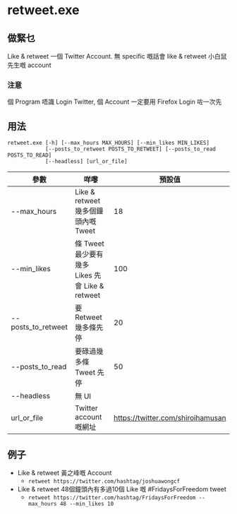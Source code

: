 # retweet.exe

## 做緊乜
Like & retweet 一個 Twitter Account. 無 specific 嘅話會 like & retweet 小白鼠先生嘅 account

### 注意
個 Program 唔識 Login Twitter, 個 Account 一定要用 Firefox Login 咗一次先

## 用法
```
retweet.exe [-h] [--max_hours MAX_HOURS] [--min_likes MIN_LIKES] 
            [--posts_to_retweet POSTS_TO_RETWEET] [--posts_to_read POSTS_TO_READ] 
            [--headless] [url_or_file]
```
| 參數        | 咩嚟                               | 預設值 |
|-------------|-----------------------------------|--------|
| --max_hours | Like & retweet 幾多個鐘頭內嘅 Tweet | 18    |
| --min_likes | 條 Tweet 最少要有幾多 Likes 先會 Like & retweet | 100    |
| --posts_to_retweet | 要 Retweet 幾多條先停 | 20    |
| --posts_to_read | 要碌過幾多條 Tweet 先停 | 50    |
| --headless | 無 UI |     |
| url_or_file | Twitter account 嘅網址 | https://twitter.com/shiroihamusan    |

>

## 例子
* Like & retweet 黃之峰嘅 Account
    * `retweet https://twitter.com/hashtag/joshuawongcf`
* Like & retweet 48個鐘頭內有多過10個 Like 嘅 #FridaysForFreedom tweet
    * `retweet https://twitter.com/hashtag/FridaysForFreedom --max_hours 48 --min_likes 10`
